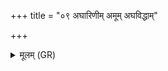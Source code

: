 +++
title = "०९ अघारिणीम् अमूम् अघविद्धाम्"

+++
<details><summary>मूलम् (GR)</summary>

अघारिणीम् अमूम् अघविद्धां विकेशीम् अपप्रतिधिमासोक्तीं देवमनुष्याः पश्यन्तु ।  
अमुम् आमुष्यायणम् अमुष्याः पुत्रं रुरुधुषीम् ॥
</details>